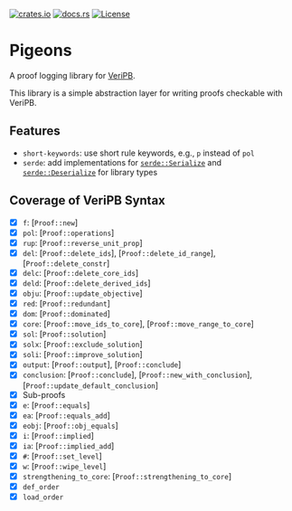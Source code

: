 [![crates.io](https://img.shields.io/crates/v/pigeons?style=for-the-badge&logo=rust)](https://crates.io/crates/pigeons)
[![docs.rs](https://img.shields.io/docsrs/pigeons?style=for-the-badge&logo=docsdotrs)](https://docs.rs/pigeons)
[![License](https://img.shields.io/crates/l/pigeons?style=for-the-badge)](../LICENSE)

<!-- cargo-rdme start -->

# Pigeons

A proof logging library for [VeriPB](https://gitlab.com/MIAOresearch/software/VeriPB).

This library is a simple abstraction layer for writing proofs checkable with VeriPB.

## Features

- `short-keywords`: use short rule keywords, e.g., `p` instead of `pol`
- `serde`: add implementations for
  [`serde::Serialize`](https://docs.rs/serde/latest/serde/trait.Serialize.html) and
  [`serde::Deserialize`](https://docs.rs/serde/latest/serde/trait.Deserialize.html) for library
  types

## Coverage of VeriPB Syntax

- [x] `f`: [`Proof::new`]
- [x] `pol`: [`Proof::operations`]
- [x] `rup`: [`Proof::reverse_unit_prop`]
- [x] `del`: [`Proof::delete_ids`], [`Proof::delete_id_range`], [`Proof::delete_constr`]
- [x] `delc`: [`Proof::delete_core_ids`]
- [x] `deld`: [`Proof::delete_derived_ids`]
- [x] `obju`: [`Proof::update_objective`]
- [x] `red`: [`Proof::redundant`]
- [x] `dom`: [`Proof::dominated`]
- [x] `core`: [`Proof::move_ids_to_core`], [`Proof::move_range_to_core`]
- [x] `sol`: [`Proof::solution`]
- [x] `solx`: [`Proof::exclude_solution`]
- [x] `soli`: [`Proof::improve_solution`]
- [x] `output`: [`Proof::output`], [`Proof::conclude`]
- [x] `conclusion`: [`Proof::conclude`], [`Proof::new_with_conclusion`],
  [`Proof::update_default_conclusion`]
- [x] Sub-proofs
- [x] `e`: [`Proof::equals`]
- [x] `ea`: [`Proof::equals_add`]
- [x] `eobj`: [`Proof::obj_equals`]
- [x] `i`: [`Proof::implied`]
- [x] `ia`: [`Proof::implied_add`]
- [x] `#`: [`Proof::set_level`]
- [x] `w`: [`Proof::wipe_level`]
- [x] `strengthening_to_core`: [`Proof::strengthening_to_core`]
- [x] `def_order`
- [x] `load_order`

<!-- cargo-rdme end -->

